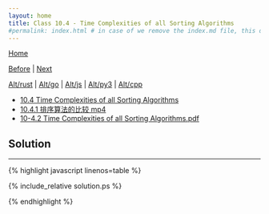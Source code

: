 ```yaml
---
layout: home
title: Class 10.4 - Time Complexities of all Sorting Algorithms
#permalink: index.html # in case of we remove the index.md file, this doc will be the index page
---
```


<div class="row">
<div class="columnStmt" markdown="1">

[Home](./README.md)

[Before](./class-10.3.md) | [Next](./class-11.1.md)

[Alt/rust](./Alt_rust/README.md) | [Alt/go](./Alt_c/README.md) | [Alt/js](./Alt_js/README.html) | [Alt/py3](./Alt_py3/README.md) | [Alt/cpp](./Alt_cpp/README.md) 

-   [10.4 Time Complexities of all Sorting Algorithms](https://www.geeksforgeeks.org/time-complexities-of-all-sorting-algorithms/)
-   [10.4.1 排序算法的比较 mp4](https://data-structure.s3.us-west-1.amazonaws.com/10_%E7%AC%AC%E5%8D%81%E8%AE%B2+%E6%8E%92%E5%BA%8F%EF%BC%88%E4%B8%8B%EF%BC%89%5B%E9%99%88%E8%B6%8A%5D/10.4+%E6%8E%92%E5%BA%8F%E7%AE%97%E6%B3%95%E7%9A%84%E6%AF%94%E8%BE%83%EF%BC%884%EF%BC%9A01%EF%BC%89_Hd.mp4)
-   [10-4.2 Time Complexities of all Sorting Algorithms.pdf](https://data-structure.s3.us-west-1.amazonaws.com/0_%E6%B5%99%E6%B1%9F%E5%A4%A7%E5%AD%A6%E6%95%B0%E6%8D%AE%E7%BB%93%E6%9E%84_%E9%99%88%E8%B6%8A_%E8%AF%BE%E7%A8%8B%E6%96%87%E6%A1%A3/10-4.pdf)

</div>
<div class="columnSol" markdown="1">

## Solution
------

{% highlight javascript linenos=table %}

{% include_relative solution.ps %}

{% endhighlight %}

</div>
</div>
